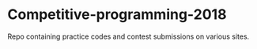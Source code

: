 # Competitive-programming-2018
Repo containing practice codes and contest submissions on various sites.
